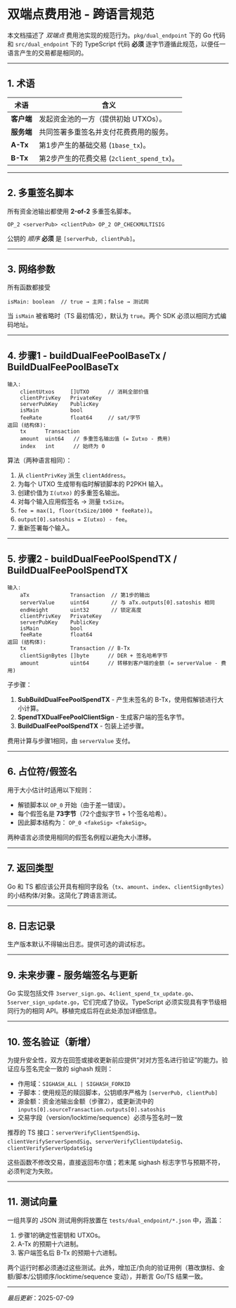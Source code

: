 # 双端点费用池 - 跨语言规范

本文档描述了 *双端点* 费用池实现的规范行为。`pkg/dual_endpoint` 下的 Go 代码和 `src/dual_endpoint` 下的 TypeScript 代码 **必须** 逐字节遵循此规范，以便任一语言产生的交易都是相同的。

---

## 1. 术语

| 术语 | 含义 |
|------|---------|
| **客户端** | 发起资金池的一方（提供初始 UTXOs）。 |
| **服务端** | 共同签署多重签名并支付花费费用的服务。 |
| **A-Tx** | 第1步产生的基础交易 (`1base_tx`)。 |
| **B-Tx** | 第2步产生的花费交易 (`2client_spend_tx`)。 |

---

## 2. 多重签名脚本

所有资金池输出都使用 **2-of-2** 多重签名脚本。

```
OP_2 <serverPub> <clientPub> OP_2 OP_CHECKMULTISIG
```

公钥的 *顺序* **必须** 是 `[serverPub, clientPub]`。

---

## 3. 网络参数

所有函数都接受
```
isMain: boolean  // true → 主网；false → 测试网
```
当 `isMain` 被省略时（TS 最初情况），默认为 `true`。两个 SDK 必须以相同方式编码地址。

---

## 4. 步骤1 - buildDualFeePoolBaseTx / BuildDualFeePoolBaseTx

```
输入:
    clientUtxos     []UTXO      // 消耗全部价值
    clientPrivKey   PrivateKey
    serverPubKey    PublicKey
    isMain          bool
    feeRate         float64     // sat/字节
返回 (结构体):
    tx      Transaction
    amount  uint64   // 多重签名输出值 (= Σutxo - 费用)
    index   int      // 始终为 0
```

算法（两种语言相同）：
1. 从 `clientPrivKey` 派生 `clientAddress`。
2. 为每个 UTXO 生成带有临时解锁脚本的 P2PKH 输入。
3. 创建价值为 `Σ(utxo)` 的多重签名输出。
4. 对每个输入应用假签名 → 测量 `txSize`。
5. `fee = max(1, floor(txSize/1000 * feeRate))`。
6. `output[0].satoshis = Σ(utxo) - fee`。
7. 重新签署每个输入。

---

## 5. 步骤2 - buildDualFeePoolSpendTX / BuildDualFeePoolSpendTX

```
输入:
    aTx             Transaction  // 第1步的输出
    serverValue     uint64       // 与 aTx.outputs[0].satoshis 相同
    endHeight       uint32       // 锁定高度
    clientPrivKey   PrivateKey
    serverPubKey    PublicKey
    isMain          bool
    feeRate         float64
返回 (结构体):
    tx              Transaction // B-Tx
    clientSignBytes []byte      // DER + 签名哈希字节
    amount          uint64      // 转移到客户端的金额 (= serverValue - 费用)
```

子步骤：
1. **SubBuildDualFeePoolSpendTX** - 产生未签名的 B-Tx，使用假解锁进行大小计算。
2. **SpendTXDualFeePoolClientSign** - 生成客户端的签名字节。
3. **BuildDualFeePoolSpendTX** - 包装上述步骤。

费用计算与步骤1相同，由 `serverValue` 支付。

---

## 6. 占位符/假签名

用于大小估计时适用以下规则：
* 解锁脚本以 `OP_0` 开始（由于差一错误）。
* 每个假签名是 **73字节**（72个虚拟字节 + 1个签名哈希）。
* 因此脚本结构为：
  `OP_0 <fakeSig> <fakeSig>`。

两种语言必须使用相同的假签名例程以避免大小漂移。

---

## 7. 返回类型

Go 和 TS 都应该公开具有相同字段名（`tx`、`amount`、`index`、`clientSignBytes`）的小结构体/对象。这简化了跨语言测试。

---

## 8. 日志记录

生产版本默认不得输出日志。提供可选的调试标志。

---

## 9. 未来步骤 - 服务端签名与更新

Go 实现包括文件 `3server_sign.go`、`4client_spend_tx_update.go`、`5server_sign_update.go`，它们完成了协议。TypeScript 必须实现具有字节级相同行为的相同 API。移植完成后将在此处添加详细信息。

---

## 10. 签名验证（新增）
为提升安全性，双方在回签或接收更新前应提供“对对方签名进行验证”的能力。验证应与签名完全一致的 sighash 规则：

- 作用域：`SIGHASH_ALL | SIGHASH_FORKID`
- 子脚本：使用规范的赎回脚本，公钥顺序严格为 `[serverPub, clientPub]`
- 源金额：资金池输出金额（步骤2），或更新流中的 `inputs[0].sourceTransaction.outputs[0].satoshis`
- 交易字段（version/locktime/sequence）必须与签名时一致

推荐的 TS 接口：`serverVerifyClientSpendSig`、`clientVerifyServerSpendSig`、`serverVerifyClientUpdateSig`、`clientVerifyServerUpdateSig`

这些函数不修改交易，直接返回布尔值；若末尾 sighash 标志字节与预期不符，必须判定为失败。

---

## 11. 测试向量

一组共享的 JSON 测试用例将放置在 `tests/dual_endpoint/*.json` 中，涵盖：
1. 步骤1的确定性密钥和 UTXOs。
2. A-Tx 的预期十六进制。
3. 客户端签名后 B-Tx 的预期十六进制。

两个运行时都必须通过这些测试。此外，增加正/负向的验证用例（篡改旗标、金额/脚本/公钥顺序/locktime/sequence 变动），并断言 Go/TS 结果一致。

---

*最后更新*：2025-07-09
